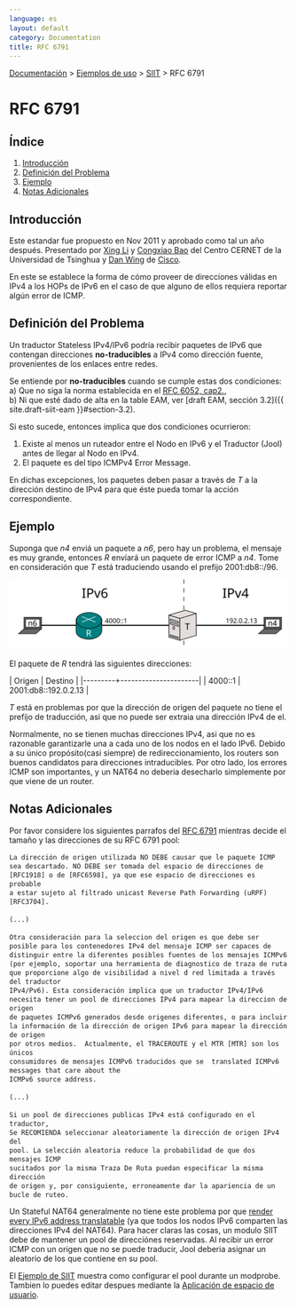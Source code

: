 ```yaml
---
language: es
layout: default
category: Documentation
title: RFC 6791
---
```


[Documentación](documentation.html) > [Ejemplos de uso](documentation.html#ejemplos-de-uso) > [SIIT](mod-run-vanilla.html) > RFC 6791

# RFC 6791

## Índice


1. [Introducción](#introduccin)
2. [Definición del Problema](#definicin-del-problema)
3. [Ejemplo](#ejemplo)
4. [Notas Adicionales](#notas-adicionales)

## Introducción


Este estandar fue propuesto en Nov 2011 y aprobado como tal un año después. Presentado por [Xing Li](http://www.researchgate.net/profile/Xing_Li7) y [Congxiao Bao](http://www.arkko.com/tools/allstats/congxiaobao.html) del Centro CERNET de la Universidad de Tsinghua y [Dan Wing](https://www.linkedin.com/profile/view?id=2606930&authType=name&authToken=oIy6)  de [Cisco](https://www.ciscolive.com/online/connect/speakerDetail.ww?PERSON_ID=69812EB76A23BD5B510E823E51292E72&tclass=popup).

En este se establece la forma de cómo proveer de direcciones válidas en IPv4 a los HOPs de IPv6 en el caso de que alguno de ellos requiera reportar algún error de ICMP.

## Definición del Problema


Un traductor Stateless IPv4/IPv6 podría recibir paquetes de IPv6 que contengan direcciones **no-traducibles** a IPv4 como dirección fuente, provenientes de los enlaces entre redes. 

Se entiende por **no-traducibles** cuando se cumple estas dos condiciones: <br />
a) Que no siga la norma establecida en el [RFC 6052, cap2.](https://tools.ietf.org/html/rfc6052#section-2), <br />
b) Ni que esté dado de alta en la table EAM, ver [draft EAM, sección 3.2]({{ site.draft-siit-eam }}#section-3.2).

Si esto sucede, entonces implica que dos condiciones ocurrieron:

1. Existe al menos un ruteador entre el Nodo en IPv6 y el Traductor (Jool) antes de llegar al Nodo en IPv4.
2. El paquete es del tipo ICMPv4 Error Message.

En dichas excepciones, los paquetes deben pasar a través de _T_ a la dirección destino de IPv4 para que éste pueda tomar la acción correspondiente.

## Ejemplo


Suponga que _n4_ enviá un paquete a _n6_, pero hay un problema, el mensaje es muy grande, entonces _R_ envíará un paquete de error ICMP a _n4_. Tome en consideración que _T_ está traduciendo usando el prefijo 2001:db8::/96.

![Figura 1 - Red](../images/network/rfc6791.svg)

El paquete de _R_ tendrá las siguientes direcciones:

| Origen  | Destino              |
|---------+----------------------|
| 4000::1 | 2001:db8::192.0.2.13 |

_T_ está en problemas por que la dirección de origen del paquete no tiene el prefijo de traducción, asi que no puede ser extraia una dirección IPv4 de el.

Normalmente, no se tienen muchas direcciones IPv4, asi que no es razonable garantizarle una a cada uno de los nodos en el lado IPv6. Debido a su único propósito(casi siempre) de redireccionamiento, los routers son buenos candidatos para direcciones intraducibles. Por otro lado, los errores ICMP son importantes, y un NAT64 no deberia desecharlo simplemente por que viene de un router.

## Notas Adicionales


Por favor considere los siguientes parrafos del [RFC 6791](https://tools.ietf.org/html/rfc6791) mientras decide el tamaño y las direcciones de su RFC 6791 pool:

	La dirección de origen utilizada NO DEBE causar que le paquete ICMP
	sea descartado. NO DEBE ser tomada del espacio de direcciones de
    [RFC1918] o de [RFC6598], ya que ese espacio de direcciones es probable
    a estar sujeto al filtrado unicast Reverse Path Forwarding (uRPF) [RFC3704].

	(...)

	Otra consideración para la seleccion del origen es que debe ser
	posible para los contenedores IPv4 del mensaje ICMP ser capaces de
	distinguir entre la diferentes posibles fuentes de los mensajes ICMPv6
	(por ejemplo, soportar una herramienta de diagnostico de traza de ruta
	que proporcione algo de visibilidad a nivel d red limitada a través del traductor
    IPv4/Pv6). Esta consideración implica que un traductor IPv4/IPv6
	necesita tener un pool de direcciones IPv4 para mapear la direccion de origen 
    de paquetes ICMPv6 generados desde origenes diferentes, o para incluir
    la información de la dirección de origen IPv6 para mapear la dirección de origen 
	por otros medios.  Actualmente, el TRACEROUTE y el MTR [MTR] son los únicos
	consumidores de mensajes ICMPv6 traducidos que se  translated ICMPv6 messages that care about the
	ICMPv6 source address.
	
	(...)

	Si un pool de direcciones publicas IPv4 está configurado en el traductor,
	Se RECOMIENDA seleccionar aleatoriamente la dirección de origen IPv4 del
	pool. La selección aleatoria reduce la probabilidad de que dos mensajes ICMP
    sucitados por la misma Traza De Ruta puedan especificar la misma dirección
    de origen y, por consiguiente, erroneamente dar la apariencia de un bucle de ruteo.
	

Un Stateful NAT64 generalmente no tiene este problema por que [render every IPv6 address translatable](intro-nat64.html#stateful-nat64) (ya que todos los nodos IPv6 comparten las direcciones IPv4 del NAT64). Para hacer claras las cosas, un modulo SIIT debe de mantener un pool de direcciónes reservadas. Al recibir un error ICMP con un origen que no se puede traducir, Jool deberia asignar un aleatorio de los que contiene en su pool.


El [Ejemplo de SIIT](mod-run-vanilla.html) muestra como configurar el pool durante un modprobe. Tambien lo puedes editar despues mediante la [Aplicación de espacio de usuario](usr-flags-pool6791.html).
